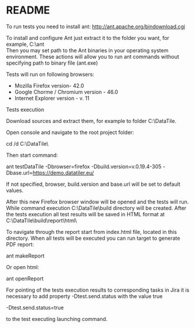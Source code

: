 # README #

To run tests you need to install ant: http://ant.apache.org/bindownload.cgi

To install and configure Ant just extract it to the folder you want, for example, C:\ant\
Then you may set path to the Ant binaries in your operating system environment. These actions will allow you to run ant commands without specifying path to binary file (ant.exe)


Tests will run on following browsers:
-	Mozilla Firefox version- 42.0
-	Google Chorme / Chromium version - 46.0
-	Internet Explorer version -  v. 11


Tests execution

Download sources and extract them, for example to folder C:\DataTile\.

Open console and navigate to the root project folder:

cd /d C:\DataTile\

Then start command:

ant testDataTile -Dbrowser=firefox -Dbuild.version=v.0.19.4-305 -Dbase.url=https://demo.datatiler.eu/

If not specified, browser, build.version and base.url will be set to default values.

After this new Firefox browser window will be opened and the tests will run.
While command execution C:\DataTile\build directory will be created.
After the tests execution all test results will be saved in HTML format at C:\DataTile\build\report\html\

To navigate through the report start from index.html file, located in this directory. When all tests will be executed you can run target to generate PDF report:

ant makeReport

Or open html:

ant openReport

For pointing of the tests execution results to corresponding tasks in Jira it is necessary to add property -Dtest.send.status with the value true 

-Dtest.send.status=true

to the test executing launching command.